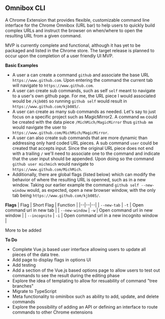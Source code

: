 ## **Omnibox CLI**

A Chrome Extension that provides flexible, customizable command line interface for the Chrome Omnibox (URL bar) to help users to quickly build complex URLs and instruct the browser on when/where to open the resulting URL from a given command.

MVP is currently complete and functional, although it has yet to be packaged and listed in the Chrome store. The target release is planned to occur upon the completion of a user friendly UI MVP.

**Basic Examples**
 - A user a can create a command `github` and associate the base URL `https://www.github.com`. Upon entering the command the current tab will navigate to `https://www.github.com`.
 - A user can create sub commands, such as self `self` meant to navigate to a user's own github page. For me, the URL piece I would associated would be `/kjb085` so running `github self` would result in `https://www.github.com/kjb085/`.
 - A user can create as many sub commands as needed. Let's say to just focus on a specific project such as MagicMirror2. A command `mm` could be created with the data piece `/MichMich/MagicMirror` thus `github mm` would navigate the user to `https://www.github.com/MichMich/MagicMirror`.
 - A user can also create sub commands that are more dynamic than addressing only hard coded URL pieces. A sub command `user` could be created that accepts input. Since the original URL piece does not end with a trailing `/` we'll need to associate one to the command and indicate that the user input should be appended. Upon doing so the command `github user michmich` would navigate to `https://www.github.com/MichMich`.
 - Additionally, there are global flags (listed below) which can modify the behavior of where the resulting URL is openned, such as in a new window. Taking our earlier example the command `github self --new-window` would, as expected, open a new browser window, with the only tab being `https://www.github.com/kjb085/`.

**Flags**
| Flag | Short Flag | Function |
|--|--|--|
| `--new-tab` | `-t` | Open command url in new tab |
| `--new-window` | `-w` | Open command url in new window |
| `--incognito` | `-i` | Open command url in a new incognito window |

More to be added

**To Do**
 - Complete Vue.js based user interface allowing users to update all pieces of the data tree.
 - Add page to display flags in options UI
 - Add testing
 - Add a section of the Vue.js based options page to allow users to test out commands to see the result during the editing phase
 - Explore the idea of templating to allow for resuability of command "tree branches"
 - Migrate to TypeScript
 - Meta functionality to ominibox such as ability to add, update, and delete commands
 - Explore the possibility of adding an API or defining an interface to route commands to other Chrome extensions
